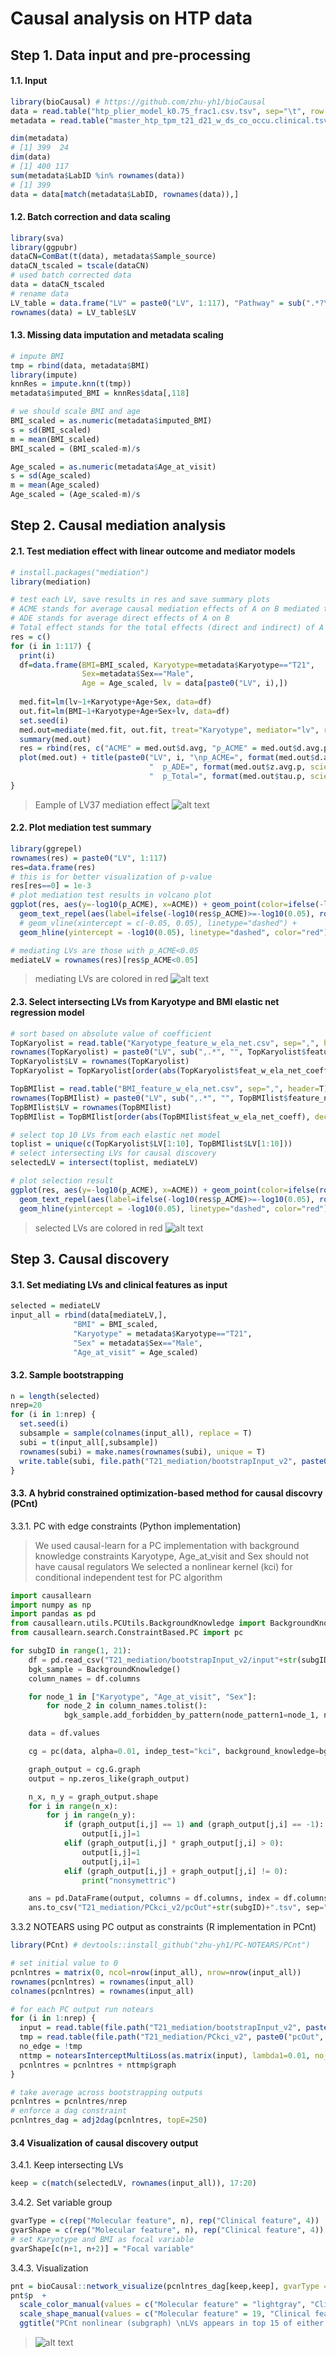 # Causal analysis on HTP data
## Step 1. Data input and pre-processing
#### 1.1. Input
```r
library(bioCausal) # https://github.com/zhu-yh1/bioCausal
data = read.table("htp_plier_model_k0.75_frac1.csv.tsv", sep="\t", row.names = 1, header = T)
metadata = read.table("master_htp_tpm_t21_d21_w_ds_co_occu.clinical.tsv", sep="\t", row.names = 1, header = T)
```
```r
dim(metadata)
# [1] 399  24
dim(data)
# [1] 400 117
sum(metadata$LabID %in% rownames(data))
# [1] 399
data = data[match(metadata$LabID, rownames(data)),]
```
#### 1.2. Batch correction and data scaling
```r
library(sva)
library(ggpubr)
dataCN=ComBat(t(data), metadata$Sample_source)
dataCN_tscaled = tscale(dataCN)
# used batch corrected data
data = dataCN_tscaled
# rename data
LV_table = data.frame("LV" = paste0("LV", 1:117), "Pathway" = sub(".*?\\.", "", rownames(data)))
rownames(data) = LV_table$LV
```

#### 1.3. Missing data imputation and metadata scaling
```r
# impute BMI
tmp = rbind(data, metadata$BMI)
library(impute)
knnRes = impute.knn(t(tmp))
metadata$imputed_BMI = knnRes$data[,118]

# we should scale BMI and age
BMI_scaled = as.numeric(metadata$imputed_BMI)
s = sd(BMI_scaled)
m = mean(BMI_scaled)
BMI_scaled = (BMI_scaled-m)/s

Age_scaled = as.numeric(metadata$Age_at_visit)
s = sd(Age_scaled)
m = mean(Age_scaled)
Age_scaled = (Age_scaled-m)/s
```
## Step 2. Causal mediation analysis
#### 2.1. Test mediation effect with linear outcome and mediator models
```r
# install.packages("mediation")
library(mediation)

# test each LV, save results in res and save summary plots
# ACME stands for average causal mediation effects of A on B mediated through C
# ADE stands for average direct effects of A on B
# Total effect stands for the total effects (direct and indirect) of A on B
res = c()
for (i in 1:117) {
  print(i)
  df=data.frame(BMI=BMI_scaled, Karyotype=metadata$Karyotype=="T21", 
                Sex=metadata$Sex=="Male",
                Age = Age_scaled, lv = data[paste0("LV", i),])
  
  med.fit=lm(lv~1+Karyotype+Age+Sex, data=df)
  out.fit=lm(BMI~1+Karyotype+Age+Sex+lv, data=df)
  set.seed(i)
  med.out=mediate(med.fit, out.fit, treat="Karyotype", mediator="lv", robustSE = T, sims = 100, parallel = "multicore")
  summary(med.out)
  res = rbind(res, c("ACME" = med.out$d.avg, "p_ACME" = med.out$d.avg.p, "ADE" = med.out$z.avg, "p_ADE" = med.out$z.avg.p, "Total" = med.out$tau.coef, "p_Total" = med.out$tau.p))
  plot(med.out) + title(paste0("LV", i, "\np_ACME=", format(med.out$d.avg.p, scientific=T),
                               "  p_ADE=", format(med.out$z.avg.p, scientific=T),
                               "  p_Total=", format(med.out$tau.p, scientific=T)))
}
```
> Eample of LV37 mediation effect
> ![alt text](./LV37mediation_lm_cov.png)

#### 2.2. Plot mediation test summary
```r
library(ggrepel)
rownames(res) = paste0("LV", 1:117)
res=data.frame(res)
# this is for better visualization of p-value
res[res==0] = 1e-3
# plot mediation test results in volcano plot
ggplot(res, aes(y=-log10(p_ACME), x=ACME)) + geom_point(color=ifelse(-log10(res$p_ACME)>=-log10(0.05), "red", "grey")) +
  geom_text_repel(aes(label=ifelse(-log10(res$p_ACME)>=-log10(0.05), rownames(res), ""))) + theme_pubr() +
  # geom_vline(xintercept = c(-0.05, 0.05), linetype="dashed") +
  geom_hline(yintercept = -log10(0.05), linetype="dashed", color="red")

# mediating LVs are those with p_ACME<0.05
mediateLV = rownames(res)[res$p_ACME<0.05]
```
> mediating LVs are colored in red
> ![alt text](./mediationSummary_v2.png)

#### 2.3. Select intersecting LVs from Karyotype and BMI elastic net regression model
```r
# sort based on absolute value of coefficient
TopKaryolist = read.table("Karyotype_feature_w_ela_net.csv", sep=",", header=T)
rownames(TopKaryolist) = paste0("LV", sub(",.*", "", TopKaryolist$feature_name))
TopKaryolist$LV = rownames(TopKaryolist)
TopKaryolist = TopKaryolist[order(abs(TopKaryolist$feat_w_ela_net_coeff), decreasing=T),]

TopBMIlist = read.table("BMI_feature_w_ela_net.csv", sep=",", header=T)
rownames(TopBMIlist) = paste0("LV", sub(",.*", "", TopBMIlist$feature_name))
TopBMIlist$LV = rownames(TopBMIlist)
TopBMIlist = TopBMIlist[order(abs(TopBMIlist$feat_w_ela_net_coeff), decreasing=T),]

# select top 10 LVs from each elastic net model
toplist = unique(c(TopKaryolist$LV[1:10], TopBMIlist$LV[1:10]))
# select intersecting LVs for causal discovery
selectedLV = intersect(toplist, mediateLV)

# plot selection result
ggplot(res, aes(y=-log10(p_ACME), x=ACME)) + geom_point(color=ifelse(rownames(res)%in%toplist, "red", "grey")) +
  geom_text_repel(aes(label=ifelse(-log10(res$p_ACME)>=-log10(0.05), rownames(res), ""))) + theme_pubr() +
  geom_hline(yintercept = -log10(0.05), linetype="dashed", color="red")
```
> selected LVs are colored in red
> ![alt text](./mediation_top10LVfig_v2.png)

## Step 3. Causal discovery
#### 3.1. Set mediating LVs and clinical features as input
```r
selected = mediateLV
input_all = rbind(data[mediateLV,],
              "BMI" = BMI_scaled,
              "Karyotype" = metadata$Karyotype=="T21",
              "Sex" = metadata$Sex=="Male",
              "Age_at_visit" = Age_scaled)
```

#### 3.2. Sample bootstrapping
```r
n = length(selected)
nrep=20
for (i in 1:nrep) {
  set.seed(i)
  subsample = sample(colnames(input_all), replace = T)
  subi = t(input_all[,subsample])
  rownames(subi) = make.names(rownames(subi), unique = T)
  write.table(subi, file.path("T21_mediation/bootstrapInput_v2", paste0("input", i, ".tsv")), sep="\t", quote=F)
}
```
#### 3.3. A hybrid constrained optimization-based method for causal discovry (PCnt)
3.3.1. PC with edge constraints (Python implementation)
> We used causal-learn for a PC implementation with background knowledge constraints
> Karyotype, Age_at_visit and Sex should not have causal regulators
> We selected a nonlinear kernel (kci) for conditional independent test for PC algorithm
```python
import causallearn
import numpy as np
import pandas as pd
from causallearn.utils.PCUtils.BackgroundKnowledge import BackgroundKnowledge
from causallearn.search.ConstraintBased.PC import pc

for subgID in range(1, 21):
    df = pd.read_csv("T21_mediation/bootstrapInput_v2/input"+str(subgID)+".tsv", sep="\t")
    bgk_sample = BackgroundKnowledge()
    column_names = df.columns

    for node_1 in ["Karyotype", "Age_at_visit", "Sex"]:
        for node_2 in column_names.tolist():
            bgk_sample.add_forbidden_by_pattern(node_pattern1=node_1, node_pattern2=node_2)

    data = df.values

    cg = pc(data, alpha=0.01, indep_test="kci", background_knowledge=bgk_sample, node_names=column_names.tolist())

    graph_output = cg.G.graph
    output = np.zeros_like(graph_output)

    n_x, n_y = graph_output.shape
    for i in range(n_x):
        for j in range(n_y):
            if (graph_output[i,j] == 1) and (graph_output[j,i] == -1):
                output[i,j]=1
            elif (graph_output[i,j] * graph_output[j,i] > 0):
                output[i,j]=1
                output[j,i]=1
            elif (graph_output[i,j] + graph_output[j,i] != 0):
                print("nonsymettric")

    ans = pd.DataFrame(output, columns = df.columns, index = df.columns)
    ans.to_csv("T21_mediation/PCkci_v2/pcOut"+str(subgID)+".tsv", sep="\t")
```

3.3.2 NOTEARS using PC output as constraints (R implementation in PCnt)
```r
library(PCnt) # devtools::install_github("zhu-yh1/PC-NOTEARS/PCnt")

# set initial value to 0
pcnlntres = matrix(0, ncol=nrow(input_all), nrow=nrow(input_all))
rownames(pcnlntres) = rownames(input_all)
colnames(pcnlntres) = rownames(input_all)

# for each PC output run notears
for (i in 1:nrep) {
  input = read.table(file.path("T21_mediation/bootstrapInput_v2", paste0("input", i, ".tsv")), sep="\t")
  tmp = read.table(file.path("T21_mediation/PCkci_v2", paste0("pcOut", i, ".tsv")), sep="\t", header=T, row.names = 1)
  no_edge = !tmp
  nttmp = notearsInterceptMultiLoss(as.matrix(input), lambda1=0.01, no_edge = no_edge)
  pcnlntres = pcnlntres + nttmp$graph
}

# take average across bootstrapping outputs
pcnlntres = pcnlntres/nrep
# enforce a dag constraint
pcnlntres_dag = adj2dag(pcnlntres, topE=250)
```
#### 3.4 Visualization of causal discovery output
3.4.1. Keep intersecting LVs
```r
keep = c(match(selectedLV, rownames(input_all)), 17:20)
```
3.4.2. Set variable group
```r
gvarType = c(rep("Molecular feature", n), rep("Clinical feature", 4))
gvarShape = c(rep("Molecular feature", n), rep("Clinical feature", 4))
# set Karyotype and BMI as focal variable
gvarShape[c(n+1, n+2)] = "Focal variable"
```
3.4.3. Visualization
```r
pnt = bioCausal::network_visualize(pcnlntres_dag[keep,keep], gvarType = gvarShape[keep], gvarShape = gvarType[keep], seed=1, topE=50)
pnt$p  +
  scale_color_manual(values = c("Molecular feature" = "lightgray", "Clinical feature" = "pink", "Focal variable" = "coral")) +
  scale_shape_manual(values = c("Molecular feature" = 19, "Clinical feature" = 17)) +
  ggtitle("PCnt nonlinear (subgraph) \nLVs appears in top 15 of either top rank list")
```
> ![alt text](./pcnt_nonlinear_top10.png)